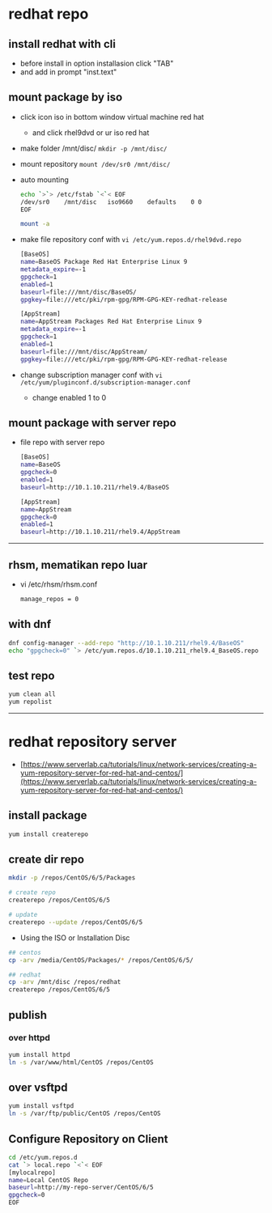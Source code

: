 # redhat repo
## install redhat with cli
- before install in option installasion click "TAB"
- and add in prompt "inst.text"

## mount package by iso
- click icon iso in bottom window virtual machine red hat
  - and click rhel9dvd or ur iso red hat
- make folder /mnt/disc/ ```mkdir -p /mnt/disc/```
- mount repository ```mount /dev/sr0 /mnt/disc/```
- auto mounting
  ```bash
  echo `>`> /etc/fstab `<`< EOF
  /dev/sr0    /mnt/disc   iso9660    defaults    0 0
  EOF

  mount -a
  ```
- make file repository conf with ```vi /etc/yum.repos.d/rhel9dvd.repo```
  ```bash
  [BaseOS]
  name=BaseOS Package Red Hat Enterprise Linux 9
  metadata_expire=-1
  gpgcheck=1
  enabled=1
  baseurl=file:///mnt/disc/BaseOS/
  gpgkey=file:///etc/pki/rpm-gpg/RPM-GPG-KEY-redhat-release

  [AppStream]
  name=AppStream Packages Red Hat Enterprise Linux 9
  metadata_expire=-1
  gpgcheck=1
  enabled=1
  baseurl=file:///mnt/disc/AppStream/
  gpgkey=file:///etc/pki/rpm-gpg/RPM-GPG-KEY-redhat-release
  ```

- change subscription manager conf with ```vi /etc/yum/pluginconf.d/subscription-manager.conf```
  - change enabled 1 to 0
  
## mount package with server repo
- file repo with server repo
  ```bash
  [BaseOS]
  name=BaseOS
  gpgcheck=0
  enabled=1
  baseurl=http://10.1.10.211/rhel9.4/BaseOS

  [AppStream]
  name=AppStream
  gpgcheck=0
  enabled=1
  baseurl=http://10.1.10.211/rhel9.4/AppStream  
  ```

---
## rhsm, mematikan repo luar
- vi /etc/rhsm/rhsm.conf
  ```bash
  manage_repos = 0
  ```
    
## with dnf
```bash
dnf config-manager --add-repo "http://10.1.10.211/rhel9.4/BaseOS"
echo "gpgcheck=0" `> /etc/yum.repos.d/10.1.10.211_rhel9.4_BaseOS.repo
```

## test repo
```bash
yum clean all
yum repolist
```

---
# redhat repository server
- [https://www.serverlab.ca/tutorials/linux/network-services/creating-a-yum-repository-server-for-red-hat-and-centos/](https://www.serverlab.ca/tutorials/linux/network-services/creating-a-yum-repository-server-for-red-hat-and-centos/)

## install package
```bash
yum install createrepo
```
## create dir repo
```bash
mkdir -p /repos/CentOS/6/5/Packages

# create repo
createrepo /repos/CentOS/6/5

# update
createrepo --update /repos/CentOS/6/5
```
- Using the ISO or Installation Disc
```bash
## centos
cp -arv /media/CentOS/Packages/* /repos/CentOS/6/5/

## redhat
cp -arv /mnt/disc /repos/redhat
createrepo /repos/CentOS/6/5
```

## publish
### over httpd
```bash
yum install httpd
ln -s /var/www/html/CentOS /repos/CentOS
```
## over vsftpd
```bash
yum install vsftpd
ln -s /var/ftp/public/CentOS /repos/CentOS
```

## Configure Repository on Client
```bash
cd /etc/yum.repos.d
cat `> local.repo `<`< EOF
[mylocalrepo]
name=Local CentOS Repo
baseurl=http://my-repo-server/CentOS/6/5
gpgcheck=0
EOF
```